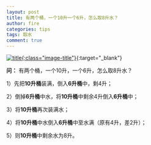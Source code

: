 ```yaml
---
layout: post
title: 有两个桶，一个10升一个6升，怎么取8升水？
author: fire
categories: tips 
tags: 取水
comment: true
---
```


[![title](https://image.sideproject.cn/titlex/title_008.jpg){:class="image-title"}](//image.sideproject.cn/titlex/title_008.jpg){:target="_blank"}

**问：** 有两个桶，一个10升，一个6升，怎么取8升水？

1）先把**10升桶**装满，倒入**6升桶**中，剩4升；

2）倒掉**6升桶**中水，将**10升桶**中剩余4升倒入**6升桶**中；

3）将**10升桶**再次装满水；

4）将**10升桶**中水倒入**6升桶**中至水满（原有4升，差2升）；

5）则**10升桶**中剩余水为8升。
